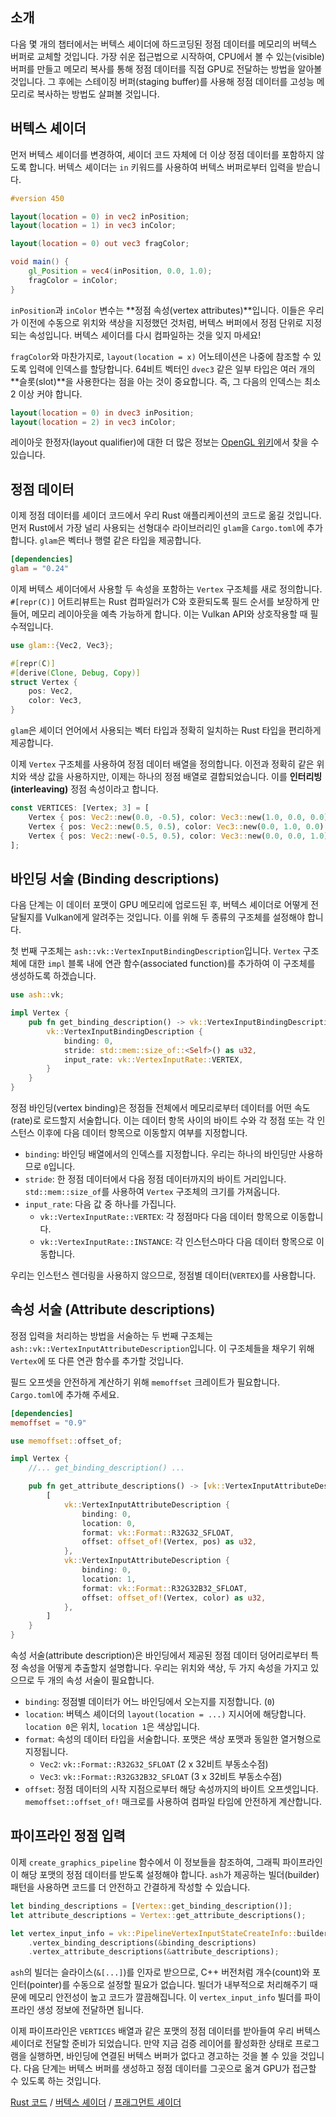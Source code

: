 ## 소개

다음 몇 개의 챕터에서는 버텍스 셰이더에 하드코딩된 정점 데이터를 메모리의 버텍스 버퍼로 교체할 것입니다. 가장 쉬운 접근법으로 시작하여, CPU에서 볼 수 있는(visible) 버퍼를 만들고 메모리 복사를 통해 정점 데이터를 직접 GPU로 전달하는 방법을 알아볼 것입니다. 그 후에는 스테이징 버퍼(staging buffer)를 사용해 정점 데이터를 고성능 메모리로 복사하는 방법도 살펴볼 것입니다.

## 버텍스 셰이더

먼저 버텍스 셰이더를 변경하여, 셰이더 코드 자체에 더 이상 정점 데이터를 포함하지 않도록 합니다. 버텍스 셰이더는 `in` 키워드를 사용하여 버텍스 버퍼로부터 입력을 받습니다.

```glsl
#version 450

layout(location = 0) in vec2 inPosition;
layout(location = 1) in vec3 inColor;

layout(location = 0) out vec3 fragColor;

void main() {
    gl_Position = vec4(inPosition, 0.0, 1.0);
    fragColor = inColor;
}
```

`inPosition`과 `inColor` 변수는 **정점 속성(vertex attributes)**입니다. 이들은 우리가 이전에 수동으로 위치와 색상을 지정했던 것처럼, 버텍스 버퍼에서 정점 단위로 지정되는 속성입니다. 버텍스 셰이더를 다시 컴파일하는 것을 잊지 마세요!

`fragColor`와 마찬가지로, `layout(location = x)` 어노테이션은 나중에 참조할 수 있도록 입력에 인덱스를 할당합니다. 64비트 벡터인 `dvec3` 같은 일부 타입은 여러 개의 **슬롯(slot)**을 사용한다는 점을 아는 것이 중요합니다. 즉, 그 다음의 인덱스는 최소 2 이상 커야 합니다.

```glsl
layout(location = 0) in dvec3 inPosition;
layout(location = 2) in vec3 inColor;
```

레이아웃 한정자(layout qualifier)에 대한 더 많은 정보는 [OpenGL 위키](https://www.khronos.org/opengl/wiki/Layout_Qualifier_(GLSL))에서 찾을 수 있습니다.

## 정점 데이터

이제 정점 데이터를 셰이더 코드에서 우리 Rust 애플리케이션의 코드로 옮길 것입니다. 먼저 Rust에서 가장 널리 사용되는 선형대수 라이브러리인 `glam`을 `Cargo.toml`에 추가합니다. `glam`은 벡터나 행렬 같은 타입을 제공합니다.

```toml
[dependencies]
glam = "0.24"
```

이제 버텍스 셰이더에서 사용할 두 속성을 포함하는 `Vertex` 구조체를 새로 정의합니다. `#[repr(C)]` 어트리뷰트는 Rust 컴파일러가 C와 호환되도록 필드 순서를 보장하게 만들어, 메모리 레이아웃을 예측 가능하게 합니다. 이는 Vulkan API와 상호작용할 때 필수적입니다.

```rust
use glam::{Vec2, Vec3};

#[repr(C)]
#[derive(Clone, Debug, Copy)]
struct Vertex {
    pos: Vec2,
    color: Vec3,
}
```

`glam`은 셰이더 언어에서 사용되는 벡터 타입과 정확히 일치하는 Rust 타입을 편리하게 제공합니다.

이제 `Vertex` 구조체를 사용하여 정점 데이터 배열을 정의합니다. 이전과 정확히 같은 위치와 색상 값을 사용하지만, 이제는 하나의 정점 배열로 결합되었습니다. 이를 **인터리빙(interleaving)** 정점 속성이라고 합니다.

```rust
const VERTICES: [Vertex; 3] = [
    Vertex { pos: Vec2::new(0.0, -0.5), color: Vec3::new(1.0, 0.0, 0.0) },
    Vertex { pos: Vec2::new(0.5, 0.5), color: Vec3::new(0.0, 1.0, 0.0) },
    Vertex { pos: Vec2::new(-0.5, 0.5), color: Vec3::new(0.0, 0.0, 1.0) },
];
```

## 바인딩 서술 (Binding descriptions)

다음 단계는 이 데이터 포맷이 GPU 메모리에 업로드된 후, 버텍스 셰이더로 어떻게 전달될지를 Vulkan에게 알려주는 것입니다. 이를 위해 두 종류의 구조체를 설정해야 합니다.

첫 번째 구조체는 `ash::vk::VertexInputBindingDescription`입니다. `Vertex` 구조체에 대한 `impl` 블록 내에 연관 함수(associated function)를 추가하여 이 구조체를 생성하도록 하겠습니다.

```rust
use ash::vk;

impl Vertex {
    pub fn get_binding_description() -> vk::VertexInputBindingDescription {
        vk::VertexInputBindingDescription {
            binding: 0,
            stride: std::mem::size_of::<Self>() as u32,
            input_rate: vk::VertexInputRate::VERTEX,
        }
    }
}
```

정점 바인딩(vertex binding)은 정점들 전체에서 메모리로부터 데이터를 어떤 속도(rate)로 로드할지 서술합니다. 이는 데이터 항목 사이의 바이트 수와 각 정점 또는 각 인스턴스 이후에 다음 데이터 항목으로 이동할지 여부를 지정합니다.

*   `binding`: 바인딩 배열에서의 인덱스를 지정합니다. 우리는 하나의 바인딩만 사용하므로 `0`입니다.
*   `stride`: 한 정점 데이터에서 다음 정점 데이터까지의 바이트 거리입니다. `std::mem::size_of`를 사용하여 `Vertex` 구조체의 크기를 가져옵니다.
*   `input_rate`: 다음 값 중 하나를 가집니다.
    *   `vk::VertexInputRate::VERTEX`: 각 정점마다 다음 데이터 항목으로 이동합니다.
    *   `vk::VertexInputRate::INSTANCE`: 각 인스턴스마다 다음 데이터 항목으로 이동합니다.

우리는 인스턴스 렌더링을 사용하지 않으므로, 정점별 데이터(`VERTEX`)를 사용합니다.

## 속성 서술 (Attribute descriptions)

정점 입력을 처리하는 방법을 서술하는 두 번째 구조체는 `ash::vk::VertexInputAttributeDescription`입니다. 이 구조체들을 채우기 위해 `Vertex`에 또 다른 연관 함수를 추가할 것입니다.

필드 오프셋을 안전하게 계산하기 위해 `memoffset` 크레이트가 필요합니다. `Cargo.toml`에 추가해 주세요.

```toml
[dependencies]
memoffset = "0.9"
```

```rust
use memoffset::offset_of;

impl Vertex {
    //... get_binding_description() ...

    pub fn get_attribute_descriptions() -> [vk::VertexInputAttributeDescription; 2] {
        [
            vk::VertexInputAttributeDescription {
                binding: 0,
                location: 0,
                format: vk::Format::R32G32_SFLOAT,
                offset: offset_of!(Vertex, pos) as u32,
            },
            vk::VertexInputAttributeDescription {
                binding: 0,
                location: 1,
                format: vk::Format::R32G32B32_SFLOAT,
                offset: offset_of!(Vertex, color) as u32,
            },
        ]
    }
}
```

속성 서술(attribute description)은 바인딩에서 제공된 정점 데이터 덩어리로부터 특정 속성을 어떻게 추출할지 설명합니다. 우리는 위치와 색상, 두 가지 속성을 가지고 있으므로 두 개의 속성 서술이 필요합니다.

*   `binding`: 정점별 데이터가 어느 바인딩에서 오는지를 지정합니다. (`0`)
*   `location`: 버텍스 셰이더의 `layout(location = ...)` 지시어에 해당합니다. `location 0`은 위치, `location 1`은 색상입니다.
*   `format`: 속성의 데이터 타입을 서술합니다. 포맷은 색상 포맷과 동일한 열거형으로 지정됩니다.
    *   `Vec2`: `vk::Format::R32G32_SFLOAT` (2 x 32비트 부동소수점)
    *   `Vec3`: `vk::Format::R32G32B32_SFLOAT` (3 x 32비트 부동소수점)
*   `offset`: 정점 데이터의 시작 지점으로부터 해당 속성까지의 바이트 오프셋입니다. `memoffset::offset_of!` 매크로를 사용하여 컴파일 타임에 안전하게 계산합니다.

## 파이프라인 정점 입력

이제 `create_graphics_pipeline` 함수에서 이 정보들을 참조하여, 그래픽 파이프라인이 해당 포맷의 정점 데이터를 받도록 설정해야 합니다. `ash`가 제공하는 빌더(builder) 패턴을 사용하면 코드를 더 안전하고 간결하게 작성할 수 있습니다.

```rust
let binding_descriptions = [Vertex::get_binding_description()];
let attribute_descriptions = Vertex::get_attribute_descriptions();

let vertex_input_info = vk::PipelineVertexInputStateCreateInfo::builder()
    .vertex_binding_descriptions(&binding_descriptions)
    .vertex_attribute_descriptions(&attribute_descriptions);
```
`ash`의 빌더는 슬라이스(`&[...]`)를 인자로 받으므로, C++ 버전처럼 개수(count)와 포인터(pointer)를 수동으로 설정할 필요가 없습니다. 빌더가 내부적으로 처리해주기 때문에 메모리 안전성이 높고 코드가 깔끔해집니다. 이 `vertex_input_info` 빌더를 파이프라인 생성 정보에 전달하면 됩니다.

이제 파이프라인은 `VERTICES` 배열과 같은 포맷의 정점 데이터를 받아들여 우리 버텍스 셰이더로 전달할 준비가 되었습니다. 만약 지금 검증 레이어를 활성화한 상태로 프로그램을 실행하면, 바인딩에 연결된 버텍스 버퍼가 없다고 경고하는 것을 볼 수 있을 것입니다. 다음 단계는 버텍스 버퍼를 생성하고 정점 데이터를 그곳으로 옮겨 GPU가 접근할 수 있도록 하는 것입니다.

[Rust 코드](/rust_code/src/part18_vertex_input/main.rs) /
[버텍스 셰이더](/code/18_shader_vertexbuffer.vert) /
[프래그먼트 셰이더](/code/18_shader_vertexbuffer.frag)